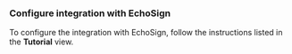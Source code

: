 ### Configure integration with EchoSign

To configure the integration with EchoSign, follow the instructions listed in the **Tutorial** view.
